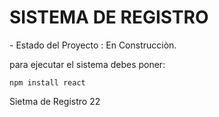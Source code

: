 <H1>SISTEMA DE REGISTRO</H1>
- Estado del Proyecto : En Construcciòn.


para ejecutar el sistema debes poner:

```npm install react```

Sietma de Registro 22
